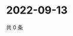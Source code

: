 # 2022-09-13

共 0 条

<!-- BEGIN WEIBO -->
<!-- 最后更新时间 Tue Sep 13 2022 00:08:41 GMT+0800 (China Standard Time) -->

<!-- END WEIBO -->
